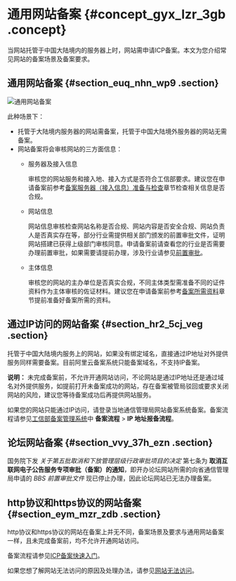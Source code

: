 # 通用网站备案 {#concept_gyx_lzr_3gb .concept}

当网站托管于中国大陆境内的服务器上时，网站需申请ICP备案。本文为您介绍常见网站的备案场景及备案要求。

## 通用网站备案 {#section_euq_nhn_wp9 .section}

![通用网站备案](http://static-aliyun-doc.oss-cn-hangzhou.aliyuncs.com/assets/img/88723/156811552752276_zh-CN.png)

此种场景下：

-   托管于大陆境内服务器的网站需备案，托管于中国大陆境外服务器的网站无需备案。
-   网站备案将会审核网站的三方面信息：
    -   服务器及接入信息

        审核您的网站服务和接入地、接入方式是否符合工信部要求。建议您在申请备案前参考[备案服务器（接入信息）准备与检查](../../../../cn.zh-CN/ICP备案前准备/托管服务器及接入检查/备案服务器（接入信息）准备与检查.md#)章节检查相关信息是否合规。

    -   网站信息

        网站信息审核检查网站名称是否合规、网站内容是否安全合规、网站负责人是否真实存在等，部分行业需提供相关部门颁发的前置审批文件，证明网站搭建已获得上级部门审核同意。申请备案前请查看您的行业是否需要办理前置审批，如果需要请提前办理，涉及行业请参见[前置审批](../../../../cn.zh-CN/ICP备案前准备/前置审批.md#)。

    -   主体信息

        审核您的网站的主办单位是否真实合规，不同主体类型需准备不同的证件资料作为主体审核的佐证材料。建议您在申请备案前参考[备案所需资料](../../../../cn.zh-CN/ICP备案前准备/备案所需资料.md#)章节提前准备好备案所需的资料。


## 通过IP访问的网站备案 {#section_hr2_5cj_veg .section}

托管于中国大陆境内服务上的网站，如果没有绑定域名，直接通过IP地址对外提供服务同样需要备案。目前阿里云备案系统只能备案域名，不支持IP备案。

**说明：** 未完成备案前，不允许开通网站访问，不论网站是通过IP地址还是通过域名对外提供服务，如提前打开未备案成功的网站，存在备案被管局驳回或要求关闭网站的风险，建议您等待备案成功后再提供网站服务。

如果您的网站只能通过IP访问，请登录当地通信管理局网站备案系统备案。备案流程请参见[工信部备案管理系统](http://www.beian.miit.gov.cn)中 **备案流程** \> **IP 地址报备流程**。

## 论坛网站备案 {#section_vvy_37h_ezn .section}

国务院下发 *关于第五批取消和下放管理层级行政审批项目的决定* 第七条为 **取消互联网电子公告服务专项审批（备案）的通知**，即开办论坛网站所需的向省通信管理局申请的 *BBS 前置审批文件* 现已停止办理，因此论坛网站已无法办理备案。

## http协议和https协议的网站备案 {#section_eym_mzr_zdb .section}

http协议和https协议的网站在备案上并无不同，备案场景及要求与通用网站备案一样，且未完成备案前，均不允许开通网站访问。

备案流程请参见[ICP备案快速入门](../../../../cn.zh-CN/ICP备案快速入门/ICP备案快速入门.md#)。

如果您想了解网站无法访问的原因及处理办法，请参见[网站无法访问](https://help.aliyun.com/knowledge_detail/36898.html)。

